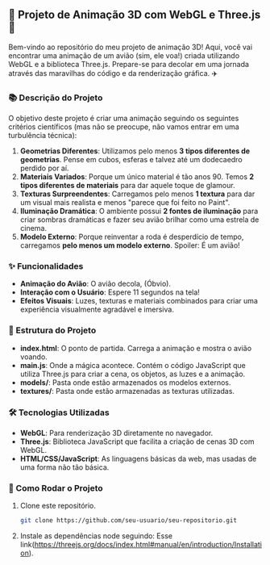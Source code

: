 ## 🛫 Projeto de Animação 3D com WebGL e Three.js 🛫

Bem-vindo ao repositório do meu projeto de animação 3D! Aqui, você vai encontrar uma animação de um avião (sim, ele voa!) criada utilizando WebGL e a biblioteca Three.js. Prepare-se para decolar em uma jornada através das maravilhas do código e da renderização gráfica. ✈️

### 📚 Descrição do Projeto

O objetivo deste projeto é criar uma animação seguindo os seguintes critérios científicos (mas não se preocupe, não vamos entrar em uma turbulência técnica):

1. **Geometrias Diferentes**: Utilizamos pelo menos **3 tipos diferentes de geometrias**. Pense em cubos, esferas e talvez até um dodecaedro perdido por aí.
2. **Materiais Variados**: Porque um único material é tão anos 90. Temos **2 tipos diferentes de materiais** para dar aquele toque de glamour.
3. **Texturas Surpreendentes**: Carregamos pelo menos **1 textura** para dar um visual mais realista e menos "parece que foi feito no Paint".
4. **Iluminação Dramática**: O ambiente possui **2 fontes de iluminação** para criar sombras dramáticas e fazer seu avião brilhar como uma estrela de cinema.
5. **Modelo Externo**: Porque reinventar a roda é desperdício de tempo, carregamos **pelo menos um modelo externo**. Spoiler: É um avião!

### ✨ Funcionalidades

- **Animação do Avião**: O avião decola, (Óbvio).
- **Interação com o Usuário**: Espere 11 segundos na tela!
- **Efeitos Visuais**: Luzes, texturas e materiais combinados para criar uma experiência visualmente agradável e imersiva.

### 📂 Estrutura do Projeto

- **index.html**: O ponto de partida. Carrega a animação e mostra o avião voando.
- **main.js**: Onde a mágica acontece. Contém o código JavaScript que utiliza Three.js para criar a cena, os objetos, as luzes e a animação.
- **models/**: Pasta onde estão armazenados os modelos externos.
- **textures/**: Pasta onde estão armazenadas as texturas utilizadas.

### 🛠️ Tecnologias Utilizadas

- **WebGL**: Para renderização 3D diretamente no navegador.
- **Three.js**: Biblioteca JavaScript que facilita a criação de cenas 3D com WebGL.
- **HTML/CSS/JavaScript**: As linguagens básicas da web, mas usadas de uma forma não tão básica.

### 🚀 Como Rodar o Projeto

1. Clone este repositório.
   ```bash
   git clone https://github.com/seu-usuario/seu-repositorio.git
2. Instale as dependências node seguindo: Esse link(https://threejs.org/docs/index.html#manual/en/introduction/Installation).
